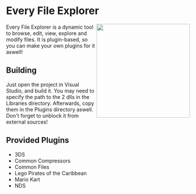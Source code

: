 # Every File Explorer

<img src="https://i.imgur.com/TpcRlb3.png" height="256px" align="right"/>

Every File Explorer is a dynamic tool to browse, edit, view, explore and modify files. It is plugin-based, so you can make your own plugins for it aswell!

## Building

Just open the project in Visual Studio, and build it. You may need to specify the path to the 2 dlls in the Libraries directory. Afterwards, copy them in the Plugins directory aswell. Don't forget to unblock it from external sources!

## Provided Plugins

* 3DS
* Common Compressors
* Common Files
* Lego Pirates of the Caribbean
* Mario Kart
* NDS
